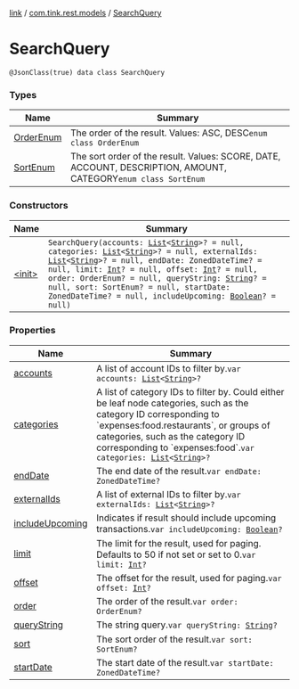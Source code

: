 [link](../../index.md) / [com.tink.rest.models](../index.md) / [SearchQuery](./index.md)

# SearchQuery

`@JsonClass(true) data class SearchQuery`

### Types

| Name | Summary |
|---|---|
| [OrderEnum](-order-enum/index.md) | The order of the result. Values: ASC, DESC`enum class OrderEnum` |
| [SortEnum](-sort-enum/index.md) | The sort order of the result. Values: SCORE, DATE, ACCOUNT, DESCRIPTION, AMOUNT, CATEGORY`enum class SortEnum` |

### Constructors

| Name | Summary |
|---|---|
| [&lt;init&gt;](-init-.md) | `SearchQuery(accounts: `[`List`](https://kotlinlang.org/api/latest/jvm/stdlib/kotlin.collections/-list/index.html)`<`[`String`](https://kotlinlang.org/api/latest/jvm/stdlib/kotlin/-string/index.html)`>? = null, categories: `[`List`](https://kotlinlang.org/api/latest/jvm/stdlib/kotlin.collections/-list/index.html)`<`[`String`](https://kotlinlang.org/api/latest/jvm/stdlib/kotlin/-string/index.html)`>? = null, externalIds: `[`List`](https://kotlinlang.org/api/latest/jvm/stdlib/kotlin.collections/-list/index.html)`<`[`String`](https://kotlinlang.org/api/latest/jvm/stdlib/kotlin/-string/index.html)`>? = null, endDate: ZonedDateTime? = null, limit: `[`Int`](https://kotlinlang.org/api/latest/jvm/stdlib/kotlin/-int/index.html)`? = null, offset: `[`Int`](https://kotlinlang.org/api/latest/jvm/stdlib/kotlin/-int/index.html)`? = null, order: OrderEnum? = null, queryString: `[`String`](https://kotlinlang.org/api/latest/jvm/stdlib/kotlin/-string/index.html)`? = null, sort: SortEnum? = null, startDate: ZonedDateTime? = null, includeUpcoming: `[`Boolean`](https://kotlinlang.org/api/latest/jvm/stdlib/kotlin/-boolean/index.html)`? = null)` |

### Properties

| Name | Summary |
|---|---|
| [accounts](accounts.md) | A list of account IDs to filter by.`var accounts: `[`List`](https://kotlinlang.org/api/latest/jvm/stdlib/kotlin.collections/-list/index.html)`<`[`String`](https://kotlinlang.org/api/latest/jvm/stdlib/kotlin/-string/index.html)`>?` |
| [categories](categories.md) | A list of category IDs to filter by. Could either be leaf node categories, such as the category ID corresponding to &#x60;expenses:food.restaurants&#x60;, or groups of categories, such as the category ID corresponding to &#x60;expenses:food&#x60;.`var categories: `[`List`](https://kotlinlang.org/api/latest/jvm/stdlib/kotlin.collections/-list/index.html)`<`[`String`](https://kotlinlang.org/api/latest/jvm/stdlib/kotlin/-string/index.html)`>?` |
| [endDate](end-date.md) | The end date of the result.`var endDate: ZonedDateTime?` |
| [externalIds](external-ids.md) | A list of external IDs to filter by.`var externalIds: `[`List`](https://kotlinlang.org/api/latest/jvm/stdlib/kotlin.collections/-list/index.html)`<`[`String`](https://kotlinlang.org/api/latest/jvm/stdlib/kotlin/-string/index.html)`>?` |
| [includeUpcoming](include-upcoming.md) | Indicates if result should include upcoming transactions.`var includeUpcoming: `[`Boolean`](https://kotlinlang.org/api/latest/jvm/stdlib/kotlin/-boolean/index.html)`?` |
| [limit](limit.md) | The limit for the result, used for paging. Defaults to 50 if not set or set to 0.`var limit: `[`Int`](https://kotlinlang.org/api/latest/jvm/stdlib/kotlin/-int/index.html)`?` |
| [offset](offset.md) | The offset for the result, used for paging.`var offset: `[`Int`](https://kotlinlang.org/api/latest/jvm/stdlib/kotlin/-int/index.html)`?` |
| [order](order.md) | The order of the result.`var order: OrderEnum?` |
| [queryString](query-string.md) | The string query.`var queryString: `[`String`](https://kotlinlang.org/api/latest/jvm/stdlib/kotlin/-string/index.html)`?` |
| [sort](sort.md) | The sort order of the result.`var sort: SortEnum?` |
| [startDate](start-date.md) | The start date of the result.`var startDate: ZonedDateTime?` |
